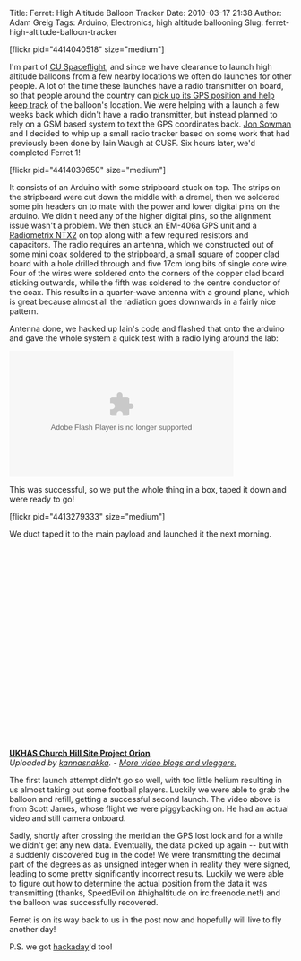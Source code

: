 Title: Ferret: High Altitude Balloon Tracker
Date: 2010-03-17 21:38
Author: Adam Greig
Tags: Arduino, Electronics, high altitude ballooning
Slug: ferret-high-altitude-balloon-tracker

[flickr pid="4414040518" size="medium"]

I'm part of [CU Spaceflight][], and since we have clearance to launch
high altitude balloons from a few nearby locations we often do launches
for other people. A lot of the time these launches have a radio
transmitter on board, so that people around the country can [pick up its
GPS position and help keep track][] of the balloon's location. We were
helping with a launch a few weeks back which didn't have a radio
transmitter, but instead planned to rely on a GSM based system to text
the GPS coordinates back. [Jon Sowman][] and I decided to whip up a
small radio tracker based on some work that had previously been done by
Iain Waugh at CUSF. Six hours later, we'd completed Ferret 1!

[flickr pid="4414039650" size="medium"]

It consists of an Arduino with some stripboard stuck on top. The strips
on the stripboard were cut down the middle with a dremel, then we
soldered some pin headers on to mate with the power and lower digital
pins on the arduino. We didn't need any of the higher digital pins, so
the alignment issue wasn't a problem. We then stuck an EM-406a GPS unit
and a [Radiometrix NTX2][] on top along with a few required resistors
and capacitors. The radio requires an antenna, which we constructed out
of some mini coax soldered to the stripboard, a small square of copper
clad board with a hole drilled through and five 17cm long bits of single
core wire. Four of the wires were soldered onto the corners of the
copper clad board sticking outwards, while the fifth was soldered to the
centre conductor of the coax. This results in a quarter-wave antenna
with a ground plane, which is great because almost all the radiation
goes downwards in a fairly nice pattern.

Antenna done, we hacked up Iain's code and flashed that onto the arduino
and gave the whole system a quick test with a radio lying around the
lab:

<object classid="clsid:d27cdb6e-ae6d-11cf-96b8-444553540000" width="400" height="225" codebase="http://download.macromedia.com/pub/shockwave/cabs/flash/swflash.cab#version=6,0,40,0"><param name="data" value="http://www.flickr.com/apps/video/stewart.swf?v=71377"></param><param name="flashvars" value="intl_lang=en-us&amp;photo_secret=08fe2449a9&amp;photo_id=4414453230&amp;flickr_show_info_box=true&amp;hd_default=false"></param><param name="bgcolor" value="#000000"></param><param name="allowFullScreen" value="true"></param><param name="src" value="http://www.flickr.com/apps/video/stewart.swf?v=71377"></param><param name="allowfullscreen" value="true"></param><embed type="application/x-shockwave-flash" width="400" height="225" src="http://www.flickr.com/apps/video/stewart.swf?v=71377" allowfullscreen="true" bgcolor="#000000" flashvars="intl_lang=en-us&amp;photo_secret=08fe2449a9&amp;photo_id=4414453230&amp;flickr_show_info_box=true&amp;hd_default=false" data="http://www.flickr.com/apps/video/stewart.swf?v=71377"></embed></object>

This was successful, so we put the whole thing in a box, taped it down
and were ready to go!

[flickr pid="4413279333" size="medium"]

We duct taped it to the main payload and launched it the next morning.

<object classid="clsid:d27cdb6e-ae6d-11cf-96b8-444553540000" width="480" height="360" codebase="http://download.macromedia.com/pub/shockwave/cabs/flash/swflash.cab#version=6,0,40,0"><param name="allowFullScreen" value="true"></param><param name="allowScriptAccess" value="always"></param><param name="src" value="http://www.dailymotion.com/swf/video/xchspy"></param><param name="allowfullscreen" value="true"></param><embed type="application/x-shockwave-flash" width="480" height="360" src="http://www.dailymotion.com/swf/video/xchspy" allowscriptaccess="always" allowfullscreen="true"></embed></object>  
**[UKHAS Church Hill Site Project Orion][]**  
*Uploaded by [kannasnakka][]. - [More video blogs and vloggers.][]*

The first launch attempt didn't go so well, with too little helium
resulting in us almost taking out some football players. Luckily we were
able to grab the balloon and refill, getting a successful second launch.
The video above is from Scott James, whose flight we were piggybacking
on. He had an actual video and still camera onboard.

Sadly, shortly after crossing the meridian the GPS lost lock and for a
while we didn't get any new data. Eventually, the data picked up again
-- but with a suddenly discovered bug in the code! We were transmitting
the decimal part of the degrees as as unsigned integer when in reality
they were signed, leading to some pretty significantly incorrect
results. Luckily we were able to figure out how to determine the actual
position from the data it was transmitting (thanks, SpeedEvil on
\#highaltitude on irc.freenode.net!) and the balloon was successfully
recovered.

Ferret is on its way back to us in the post now and hopefully will live
to fly another day!

P.S. we got [hackaday][]'d too!

  [CU Spaceflight]: http://www.srcf.ucam.org/~cuspaceflight/
  [pick up its GPS position and help keep track]: http://ukhas.org.uk/guides:tracking_guide
  [Jon Sowman]: http://www.hexoc.com/wb/pages/ferret.php
  [Radiometrix NTX2]: http://www.radiometrix.co.uk/products/ntx2nrx2.htm
  [UKHAS Church Hill Site Project Orion]: http://www.dailymotion.com/video/xchspy_ukhas-church-hill-site-project-orio_webcam
  [kannasnakka]: http://www.dailymotion.com/kannasnakka
  [More video blogs and vloggers.]: http://www.dailymotion.com/gb/channel/webcam
  [hackaday]: http://hackaday.com/2010/03/17/arduino-balloon-tracking/
